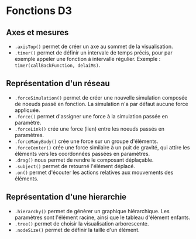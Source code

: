 # Fonctions D3

## Axes et mesures

- `.axisTop()` permet de créer un axe au sommet de la visualisation.
- `.timer()` permet de définir un intervale de temps précis, pour par exemple appeler une fonction à intervalle régulier. Exemple : `timer(callBackFunction, delaiMs)`.

## Représentation d'un réseau

- `.forceSimulation()` permet de créer une nouvelle simulation composée de noeuds passé en fonction. La simulation n'a par défaut aucune force appliquée.
- `.force()` permet d'assigner une force à la simulation passée en paramètre.
- `.forceLink()` crée une force (lien) entre les noeuds passés en paramètres.
- `.forceManyBody()` crée une force sur un groupe d'éléments.
- `.forceCenter()` crée une force similaire à un puit de gravité, qui attire les éléments vers les coordonnées passées en paramètres.
- `.drag()` nous permet de rendre le composant déplaçable.
- `.subject()` permet de retourné l'élément déplacé.
- `.on()` permet d'écouter les actions relatives aux mouvements des éléments.

## Représentation d'une hierarchie

- `.hierarchy()` permet de génèrer un graphique hiérarchique. Les paramètres sont l'élément racine, ainsi que le tableau d'élément enfants.
- `.tree()` permet de choisir la visualisation arborescente.
- `.nodeSize()` permet de définir la taille d'un élément.